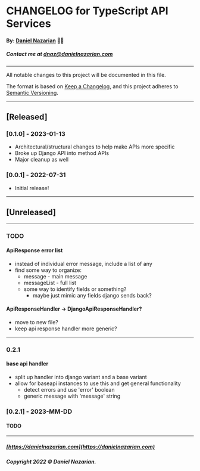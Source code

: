 # CHANGELOG for TypeScript API Services
#### By: [Daniel Nazarian](https://danielnazarian) 🐧👹
##### Contact me at <dnaz@danielnazarian.com>

-------------------------------------------------------

All notable changes to this project will be documented in this file.

The format is based on [Keep a Changelog](https://keepachangelog.com/en/1.0.0/),
and this project adheres to [Semantic Versioning](https://semver.org/spec/v2.0.0.html).


-------------------------------------------------------

## [Released]

### [0.1.0] - 2023-01-13
- Architectural/structural changes to help make APIs more specific
- Broke up Django API into method APIs
- Major cleanup as well


### [0.0.1] - 2022-07-31
- Initial release!

-------------------------------------------------------

## [Unreleased]

-------------------------------------------------------
### TODO


#### ApiResponse error list
- instead of individual error message, include a list of any
- find some way to organize:
  - message - main message
  - messageList - full list
  - some way to identify fields or something?
    - maybe just mimic any fields django sends back?


#### ApiResponseHandler -> DjangoApiResponseHandler?
- move to new file?
- keep api response handler more generic?

----
### 0.2.1

#### base api handler
- split up handler into django variant and a base variant
- allow for baseapi instances to use this and get general functionality
  - detect errors and use 'error' boolean
  - generic message with 'message' string



### [0.2.1] - 2023-MM-DD
#### TODO

-------------------------------------------------------

##### [https://danielnazarian.com](https://danielnazarian.com)
##### Copyright 2022 © Daniel Nazarian.
